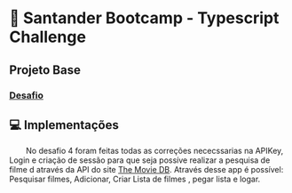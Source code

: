 # :rocket: Santander Bootcamp - Typescript Challenge

<h2>Projeto Base</h2>

 <h3><a href="https://github.com/lira1705/mentoria-typescript/tree/main/src/desafios">Desafio</a></h3>



<h2>💻 Implementações</h2>

<p style="text-indent:30px">No desafio 4 foram feitas todas as correções nececssarias na APIKey, Login e criação de sessão para que seja possíve realizar a pesquisa de filme d através da API do site <a href="https://www.themoviedb.org/?language=pt-BR">The Movie DB</a>. Através desse app é possível: Pesquisar filmes, Adicionar, Criar Lista de filmes , pegar lista e logar. </p>







